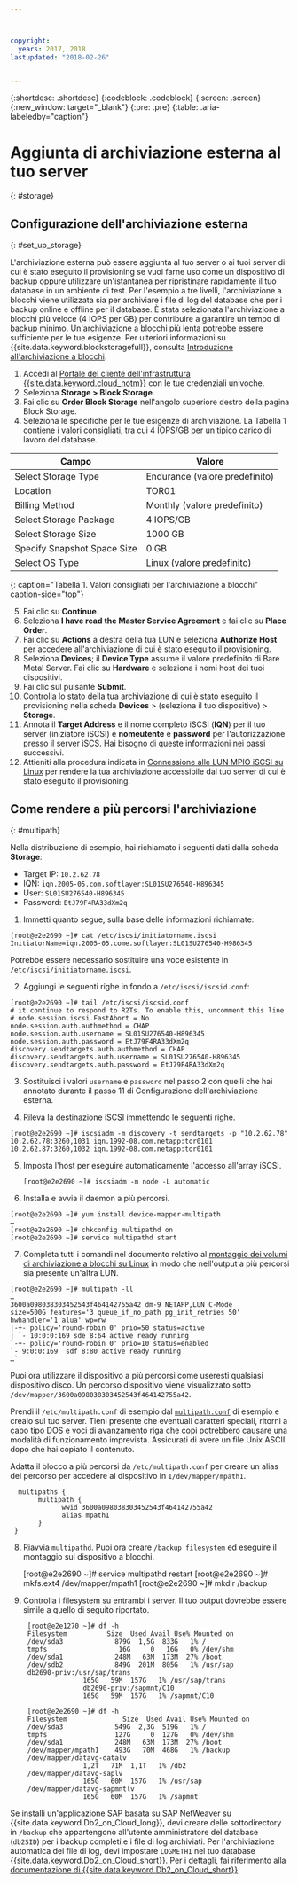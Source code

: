 ```yaml
---



copyright:
  years: 2017, 2018
lastupdated: "2018-02-26"


---
```


{:shortdesc: .shortdesc}
{:codeblock: .codeblock}
{:screen: .screen}
{:new_window: target="_blank"}
{:pre: .pre}
{:table: .aria-labeledby="caption"}

# Aggiunta di archiviazione esterna al tuo server
{: #storage}

## Configurazione dell'archiviazione esterna
{: #set_up_storage}

L'archiviazione esterna può essere aggiunta al tuo server o ai tuoi server di cui è stato eseguito il provisioning se vuoi farne uso come un dispositivo di backup oppure utilizzare un'istantanea per ripristinare rapidamente il tuo database in un ambiente di test. Per l'esempio a tre livelli, l'archiviazione a blocchi viene utilizzata sia per archiviare i file di log del database che per i backup online e offline per il database. È stata selezionata l'archiviazione a blocchi più veloce (4 IOPS per GB) per contribuire a garantire un tempo di backup minimo. Un'archiviazione a blocchi più lenta potrebbe essere sufficiente per le tue esigenze. Per ulteriori informazioni su {{site.data.keyword.blockstoragefull}}, consulta [Introduzione all'archiviazione a blocchi](https://console.bluemix.net/docs/infrastructure/BlockStorage/index.html#getting-started-with-block-storage).


1. Accedi al [Portale del cliente dell'infrastruttura {{site.data.keyword.cloud_notm}}](https://control.softlayer.com/) con le tue credenziali univoche.
2. Seleziona **Storage > Block Storage**.
3. Fai clic su **Order Block Storage** nell'angolo superiore destro della pagina Block Storage.
4. Seleziona le specifiche per le tue esigenze di archiviazione. La Tabella 1 contiene i valori consigliati, tra cui 4 IOPS/GB per un tipico carico di lavoro del database.

|              Campo                                                  |      Valore                                       |
| -------------------------------- | ------------------------------------------------- |
|Select Storage Type               | Endurance (valore predefinito)                    |
|Location                          | TOR01                                             |
|Billing Method                    | Monthly (valore predefinito)                      |
|Select Storage Package            | 4 IOPS/GB                                         |
|Select Storage Size               | 1000 GB                                           |
|Specify Snapshot Space Size       | 0 GB                                              |
|Select OS Type                    | Linux (valore predefinito)                        |
{: caption="Tabella 1. Valori consigliati per l'archiviazione a blocchi" caption-side="top"}

5. Fai clic su **Continue**.
6. Seleziona **I have read the Master Service Agreement** e fai clic su **Place Order**.
7. Fai clic su **Actions** a destra della tua LUN e seleziona **Authorize Host** per accedere all'archiviazione di cui è stato eseguito il provisioning.
8. Seleziona **Devices**; il **Device Type** assume il valore predefinito di Bare Metal Server. Fai clic su **Hardware** e seleziona i nomi host dei tuoi dispositivi.
9. Fai clic sul pulsante **Submit**.
10. Controlla lo stato della tua archiviazione di cui è stato eseguito il provisioning nella scheda **Devices** > (seleziona il tuo dispositivo) > **Storage**.
11. Annota il **Target Address** e il nome completo iSCSI (**IQN**) per il tuo server (iniziatore iSCSI) e **nomeutente** e **password** per l'autorizzazione presso il server iSCS. Hai bisogno di queste informazioni nei passi successivi.
12. Attieniti alla procedura indicata in [Connessione alle LUN MPIO iSCSI su Linux](https://console.bluemix.net/docs/infrastructure/BlockStorage/accessing_block_storage_linux.html#connecting-to-mpio-iscsi-luns-on-linux) per rendere la tua archiviazione accessibile dal tuo server di cui è stato eseguito il provisioning.

## Come rendere a più percorsi l'archiviazione
{: #multipath}

Nella distribuzione di esempio, hai richiamato i seguenti dati dalla scheda **Storage**:
  * Target IP: `10.2.62.78`
  * IQN: `iqn.2005-05.com.softlayer:SL01SU276540-H896345`
  * User: `SL01SU276540-H896345`
  * Password: `EtJ79F4RA33dXm2q`

1. Immetti quanto segue, sulla base delle informazioni richiamate:
```
[root@e2e2690 ~]# cat /etc/iscsi/initiatorname.iscsi
InitiatorName=iqn.2005-05.come.softlayer:SL01SU276540-H986345
``` 
   Potrebbe essere necessario sostituire una voce esistente in `/etc/iscsi/initiatorname.iscsi`.

2. Aggiungi le seguenti righe in fondo a `/etc/iscsi/iscsid.conf`:
```
[root@e2e2690 ~]# tail /etc/iscsi/iscsid.conf
# it continue to respond to R2Ts. To enable this, uncomment this line
# node.session.iscsi.FastAbort = No
node.session.auth.authmethod = CHAP
node.session.auth.username = SL01SU276540-H896345
node.session.auth.password = EtJ79F4RA33dXm2q
discovery.sendtargets.auth.authmethod = CHAP
discovery.sendtargets.auth.username = SL01SU276540-H896345
discovery.sendtargets.auth.password = EtJ79F4RA33dXm2q
```

3. Sostituisci i valori `username` e `password` nel passo 2 con quelli che hai annotato durante il passo 11 di Configurazione dell'archiviazione esterna.

4. Rileva la destinazione iSCSI immettendo le seguenti righe.
```
[root@e2e2690 ~]# iscsiadm -m discovery -t sendtargets -p "10.2.62.78"
10.2.62.78:3260,1031 iqn.1992-08.com.netapp:tor0101
10.2.62.87:3260,1032 iqn.1992-08.com.netapp:tor0101
```

5. Imposta l'host per eseguire automaticamente l'accesso all'array iSCSI.

      `[root@e2e2690 ~]# iscsiadm -m node -L automatic`

6. Installa e avvia il daemon a più percorsi.
```
[root@e2e2690 ~]# yum install device-mapper-multipath
…
[root@e2e2690 ~]# chkconfig multipathd on
[root@e2e2690 ~]# service multipathd start
```

7. Completa tutti i comandi nel documento relativo al [montaggio dei volumi di archiviazione a blocchi su Linux](https://console.bluemix.net/docs/infrastructure/BlockStorage/accessing_block_storage_linux.html#mounting-block-storage-volumes) in modo che nell'output a più percorsi sia presente un'altra LUN.
```
[root@e2e2690 ~]# multipath -ll
…
3600a098038303452543f464142755a42 dm-9 NETAPP,LUN C-Mode
size=500G features='3 queue_if_no_path pg_init_retries 50' hwhandler='1 alua' wp=rw
|-+- policy='round-robin 0' prio=50 status=active
| `- 10:0:0:169 sde 8:64 active ready running
`-+- policy='round-robin 0' prio=10 status=enabled
`- 9:0:0:169  sdf 8:80 active ready running
…`
```

Puoi ora utilizzare il dispositivo a più percorsi come useresti qualsiasi dispositivo disco. Un percorso dispositivo viene visualizzato sotto `/dev/mapper/3600a098038303452543f464142755a42`.

Prendi il `/etc/multipath.conf` di esempio dal [ `multipath.conf`](/docs/infrastructure/sap-netweaver-rhel-qrg/rhel-sample.html#sample) di esempio e crealo sul tuo server. Tieni presente che eventuali caratteri speciali, ritorni a capo tipo DOS e voci di avanzamento riga che copi potrebbero causare una modalità di funzionamento imprevista. Assicurati di avere un file Unix ASCII dopo che hai copiato il contenuto.

Adatta il blocco a più percorsi da `/etc/multipath.conf` per creare un alias del percorso per accedere al dispositivo in `1/dev/mapper/mpath1`.

      multipaths {
	       multipath {
		         wwid 3600a098038303452543f464142755a42
		         alias mpath1
	       }
     }

8. Riavvia `multipathd`. Puoi ora creare `/backup filesystem` ed eseguire il montaggio sul dispositivo a blocchi.
        
      [root@e2e2690 ~]# service multipathd restart
      [root@e2e2690 ~]# mkfs.ext4 /dev/mapper/mpath1
      [root@e2e2690 ~]# mkdir  /backup

9. Controlla i filesystem su entrambi i server. Il tuo output dovrebbe essere simile a quello di seguito riportato.

        [root@e2e1270 ~]# df -h
        Filesystem		    Size  Used Avail Use% Mounted on
        /dev/sda3             879G  1,5G  833G   1% /
        tmpfs                  16G     0   16G   0% /dev/shm
        /dev/sda1             248M   63M  173M  27% /boot
        /dev/sdb2             849G  201M  805G   1% /usr/sap
        db2690-priv:/usr/sap/trans
                      165G   59M  157G   1% /usr/sap/trans
                      db2690-priv:/sapmnt/C10
                      165G   59M  157G   1% /sapmnt/C10

        [root@e2e2690 ~]# df -h
        Filesystem      	    Size  Used Avail Use% Mounted on
        /dev/sda3             549G  2,3G  519G   1% /
        tmpfs                 127G     0  127G   0% /dev/shm
        /dev/sda1             248M   63M  173M  27% /boot
        /dev/mapper/mpath1    493G   70M  468G   1% /backup
        /dev/mapper/datavg-datalv
                      1,2T   71M  1,1T   1% /db2
        /dev/mapper/datavg-saplv
                      165G   60M  157G   1% /usr/sap
        /dev/mapper/datavg-sapmntlv
                      165G   60M  157G   1% /sapmnt

Se installi un'applicazione SAP basata su SAP NetWeaver su {{site.data.keyword.Db2_on_Cloud_long}}, devi creare delle sottodirectory in `/backup` che appartengono all'utente amministratore del database (`db2SID`) per i backup completi e i file di log archiviati. Per l'archiviazione automatica dei file di log, devi impostare `LOGMETH1` nel tuo database {{site.data.keyword.Db2_on_Cloud_short}}. Per i dettagli, fai riferimento alla [documentazione di {{site.data.keyword.Db2_on_Cloud_short}}](http://www.ibm.com/support/knowledgecenter/SSEPGG_10.5.0/com.ibm.db2.luw.admin.ha.doc/doc/c0051344.html).
